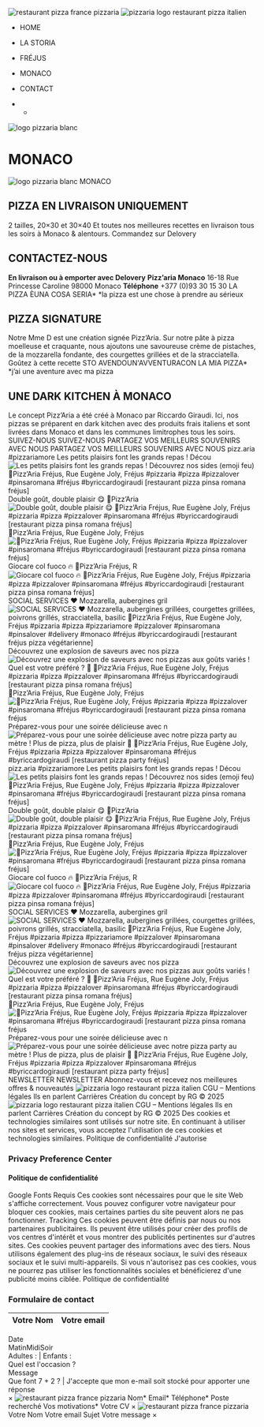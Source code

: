 ![restaurant pizza france pizzaria](https://www.pizz-aria.com/wp-content/uploads/2023/09/pizzaria_logo_2023-noir.png)
![pizzaria logo restaurant pizza italien](https://www.pizz-aria.com/wp-content/uploads/2023/09/pizzaria-logo-noir-restaurant.png)
  * HOME
  * LA STORIA
  * FRÉJUS
  * MONACO
  * CONTACT


  *   * 

![logo pizzaria blanc](https://www.pizz-aria.com/wp-content/uploads/2023/08/PIZZARIA_logo_2023-blanc02.png)
# MONACO
![logo pizzaria blanc](https://www.pizz-aria.com/wp-content/uploads/2023/08/PIZZARIA_logo_2023-blanc02.png)
MONACO
## PIZZA EN LIVRAISON UNIQUEMENT
2 tailles, 20×30 et 30×40
Et toutes nos meilleures recettes en livraison tous les soirs à Monaco & alentours.
Commandez sur Delovery
## CONTACTEZ-NOUS
**En livraison ou à emporter avec Delovery**
**Pizz’aria Monaco**
16-18 Rue Princesse Caroline 98000 Monaco
**Téléphone**
+377 (0)93 30 15 30
LA PIZZA ÈUNA COSA SERIA*
*la pizza est une chose à prendre au sérieux
## PIZZA SIGNATURE
Notre Mme D est une création signée Pizz’Aria.
Sur notre pâte à pizza moelleuse et craquante, nous ajoutons une savoureuse crème de pistaches, de la mozzarella fondante, des courgettes grillées et de la stracciatella.
Goûtez à cette recette
STO AVENDOUN'AVVENTURACON LA MIA PIZZA*
*j’ai une aventure avec ma pizza
## UNE DARK KITCHEN À MONACO
Le concept Pizz’Aria a été créé à Monaco par Riccardo Giraudi.
Ici, nos pizzas se préparent en dark kitchen avec des produits frais italiens et sont livrées dans Monaco et dans les communes limitrophes tous les soirs.
SUIVEZ-NOUS
SUIVEZ-NOUS
PARTAGEZ VOS MEILLEURS SOUVENIRS AVEC NOUS
PARTAGEZ VOS MEILLEURS SOUVENIRS AVEC NOUS
pizz.aria #pizzariamore
Les petits plaisirs font les grands repas ! Décou ![Les petits plaisirs font les grands repas ! Découvrez nos sides \(emoji feu\)
📍Pizz’Aria Fréjus, Rue Eugène Joly, Fréjus
#pizzaria #pizza #pizzalover #pinsaromana #fréjus #byriccardogiraudi
\[restaurant pizza pinsa romana fréjus\]](https://www.pizz-aria.com/wp-content/uploads/sb-instagram-feed-images/467408563_1022052976601642_4543583740911428628_nlow.webp)
Double goût, double plaisir 😋 📍Pizz’Aria ![Double goût, double plaisir 😋
📍Pizz’Aria Fréjus, Rue Eugène Joly, Fréjus
#pizzaria #pizza #pizzalover #pinsaromana #fréjus #byriccardogiraudi
\[restaurant pizza pinsa romana fréjus\]](https://www.pizz-aria.com/wp-content/uploads/sb-instagram-feed-images/465072194_1008131691327104_3194038010811618639_nlow.webp)
📍Pizz’Aria Fréjus, Rue Eugène Joly, Fréjus ![📍Pizz’Aria Fréjus, Rue Eugène Joly, Fréjus
#pizzaria #pizza #pizzalover #pinsaromana #fréjus #byriccardogiraudi
\[restaurant pizza pinsa romana fréjus\]](https://www.pizz-aria.com/wp-content/uploads/sb-instagram-feed-images/464752461_1008130904660516_1715587386259936514_nlow.webp)
Giocare col fuoco 🔥 📍Pizz’Aria Fréjus, R ![Giocare col fuoco 🔥
📍Pizz’Aria Fréjus, Rue Eugène Joly, Fréjus
#pizzaria #pizza #pizzalover #pinsaromana #fréjus #byriccardogiraudi
\[restaurant pizza pinsa romana fréjus\]](https://www.pizz-aria.com/wp-content/uploads/sb-instagram-feed-images/464287627_1008130327993907_6742344502106670002_nlow.webp)
SOCIAL SERVICES ❤️ Mozzarella, aubergines gril ![SOCIAL SERVICES ❤️
Mozzarella, aubergines grillées, courgettes grillées, poivrons grillés, stracciatella, basilic
📍Pizz’Aria Fréjus, Rue Eugène Joly, Fréjus
#pizzaria #pizza #pizzariamore #pizzalover #pinsaromana #pinsalover #delivery #monaco #fréjus #byriccardogiraudi
\[restaurant fréjus pizza végétarienne\]](https://www.pizz-aria.com/wp-content/uploads/sb-instagram-feed-images/464281729_1008130004660606_6264275109600126008_nlow.webp)
Découvrez une explosion de saveurs avec nos pizza ![Découvrez une explosion de saveurs avec nos pizzas aux goûts variés ! Quel est votre préféré ? 🍕
📍Pizz’Aria Fréjus, Rue Eugène Joly, Fréjus
#pizzaria #pizza #pizzalover #pinsaromana #fréjus #byriccardogiraudi
\[restaurant pizza pinsa romana fréjus\]](https://www.pizz-aria.com/wp-content/uploads/sb-instagram-feed-images/464808520_1008129524660654_4198598296989053596_nlow.webp)
📍Pizz’Aria Fréjus, Rue Eugène Joly, Fréjus ![📍Pizz’Aria Fréjus, Rue Eugène Joly, Fréjus
#pizzaria #pizza #pizzalover #pinsaromana #fréjus #byriccardogiraudi
\[restaurant pizza pinsa romana fréjus](https://www.pizz-aria.com/wp-content/uploads/sb-instagram-feed-images/464704964_1008128751327398_5194026302947610779_nlow.webp)
Préparez-vous pour une soirée délicieuse avec n ![Préparez-vous pour une soirée délicieuse avec notre pizza party au mètre ! Plus de pizza, plus de plaisir 🍕
📍Pizz’Aria Fréjus, Rue Eugène Joly, Fréjus
#pizzaria #pizza #pizzalover #pinsaromana #fréjus #byriccardogiraudi
\[restaurant pizza party fréjus\]](https://www.pizz-aria.com/wp-content/uploads/sb-instagram-feed-images/464592487_1008128287994111_29417217803065407_nlow.webp)
pizz.aria #pizzariamore
Les petits plaisirs font les grands repas ! Décou ![Les petits plaisirs font les grands repas ! Découvrez nos sides \(emoji feu\)
📍Pizz’Aria Fréjus, Rue Eugène Joly, Fréjus
#pizzaria #pizza #pizzalover #pinsaromana #fréjus #byriccardogiraudi
\[restaurant pizza pinsa romana fréjus\]](https://www.pizz-aria.com/wp-content/uploads/sb-instagram-feed-images/467408563_1022052976601642_4543583740911428628_nlow.webp)
Double goût, double plaisir 😋 📍Pizz’Aria ![Double goût, double plaisir 😋
📍Pizz’Aria Fréjus, Rue Eugène Joly, Fréjus
#pizzaria #pizza #pizzalover #pinsaromana #fréjus #byriccardogiraudi
\[restaurant pizza pinsa romana fréjus\]](https://www.pizz-aria.com/wp-content/uploads/sb-instagram-feed-images/465072194_1008131691327104_3194038010811618639_nlow.webp)
📍Pizz’Aria Fréjus, Rue Eugène Joly, Fréjus ![📍Pizz’Aria Fréjus, Rue Eugène Joly, Fréjus
#pizzaria #pizza #pizzalover #pinsaromana #fréjus #byriccardogiraudi
\[restaurant pizza pinsa romana fréjus\]](https://www.pizz-aria.com/wp-content/uploads/sb-instagram-feed-images/464752461_1008130904660516_1715587386259936514_nlow.webp)
Giocare col fuoco 🔥 📍Pizz’Aria Fréjus, R ![Giocare col fuoco 🔥
📍Pizz’Aria Fréjus, Rue Eugène Joly, Fréjus
#pizzaria #pizza #pizzalover #pinsaromana #fréjus #byriccardogiraudi
\[restaurant pizza pinsa romana fréjus\]](https://www.pizz-aria.com/wp-content/uploads/sb-instagram-feed-images/464287627_1008130327993907_6742344502106670002_nlow.webp)
SOCIAL SERVICES ❤️ Mozzarella, aubergines gril ![SOCIAL SERVICES ❤️
Mozzarella, aubergines grillées, courgettes grillées, poivrons grillés, stracciatella, basilic
📍Pizz’Aria Fréjus, Rue Eugène Joly, Fréjus
#pizzaria #pizza #pizzariamore #pizzalover #pinsaromana #pinsalover #delivery #monaco #fréjus #byriccardogiraudi
\[restaurant fréjus pizza végétarienne\]](https://www.pizz-aria.com/wp-content/uploads/sb-instagram-feed-images/464281729_1008130004660606_6264275109600126008_nlow.webp)
Découvrez une explosion de saveurs avec nos pizza ![Découvrez une explosion de saveurs avec nos pizzas aux goûts variés ! Quel est votre préféré ? 🍕
📍Pizz’Aria Fréjus, Rue Eugène Joly, Fréjus
#pizzaria #pizza #pizzalover #pinsaromana #fréjus #byriccardogiraudi
\[restaurant pizza pinsa romana fréjus\]](https://www.pizz-aria.com/wp-content/uploads/sb-instagram-feed-images/464808520_1008129524660654_4198598296989053596_nlow.webp)
📍Pizz’Aria Fréjus, Rue Eugène Joly, Fréjus ![📍Pizz’Aria Fréjus, Rue Eugène Joly, Fréjus
#pizzaria #pizza #pizzalover #pinsaromana #fréjus #byriccardogiraudi
\[restaurant pizza pinsa romana fréjus](https://www.pizz-aria.com/wp-content/uploads/sb-instagram-feed-images/464704964_1008128751327398_5194026302947610779_nlow.webp)
Préparez-vous pour une soirée délicieuse avec n ![Préparez-vous pour une soirée délicieuse avec notre pizza party au mètre ! Plus de pizza, plus de plaisir 🍕
📍Pizz’Aria Fréjus, Rue Eugène Joly, Fréjus
#pizzaria #pizza #pizzalover #pinsaromana #fréjus #byriccardogiraudi
\[restaurant pizza party fréjus\]](https://www.pizz-aria.com/wp-content/uploads/sb-instagram-feed-images/464592487_1008128287994111_29417217803065407_nlow.webp)
NEWSLETTER
NEWSLETTER
Abonnez-vous et recevez nos meilleures offres & nouveautés
![pizzaria logo restaurant pizza italien](https://www.pizz-aria.com/wp-content/uploads/2023/09/pizzaria-logo-noir-restaurant.png)
CGU – Mentions légales
Ils en parlent
Carrières
Création du concept by RG ©️ 2025 
![pizzaria logo restaurant pizza italien](https://www.pizz-aria.com/wp-content/uploads/2023/09/pizzaria-logo-noir-restaurant.png)
CGU – Mentions légales
Ils en parlent
Carrières
Création du concept by RG ©️ 2025 
Des cookies et technologies similaires sont utilisés sur notre site. En continuant à utiliser nos sites et services, vous acceptez l'utilisation de ces cookies et technologies similaires. 
Politique de confidentialité
J'autorise
### Privacy Preference Center
#### Politique de confidentialité
Google Fonts
Requis
Ces cookies sont nécessaires pour que le site Web s'affiche correctement. Vous pouvez configurer votre navigateur pour bloquer ces cookies, mais certaines parties du site peuvent alors ne pas fonctionner.
Tracking
Ces cookies peuvent être définis par nous ou nos partenaires publicitaires. Ils peuvent être utilisés pour créer des profils de vos centres d'intérêt et vous montrer des publicités pertinentes sur d'autres sites. Ces cookies peuvent partager des informations avec des tiers. Nous utilisons également des plug-ins de réseaux sociaux, le suivi des réseaux sociaux et le suivi multi-appareils. Si vous n'autorisez pas ces cookies, vous ne pourrez pas utiliser les fonctionnalités sociales et bénéficierez d'une publicité moins ciblée.
Politique de confidentialité
### Formulaire de contact 
Votre Nom  |  Votre email   
---|---  
Date   
MatinMidiSoir  
Adultes :  |  Enfants :   
Quel est l'occasion ?   
Message  
Que font 7 + 2 ? |  J'accepte que mon e-mail soit stocké pour apporter une réponse  
× 
![restaurant pizza france pizzaria](https://www.pizz-aria.com/wp-content/uploads/2023/09/pizzaria_logo_2023-noir.png)
Nom*
Email*
Téléphone*
Poste recherché
Vos motivations*
Votre CV
× 
![restaurant pizza france pizzaria](https://www.pizz-aria.com/wp-content/uploads/2023/09/pizzaria_logo_2023-noir.png)
Votre Nom 
Votre email 
Sujet 
Votre message 
× 

